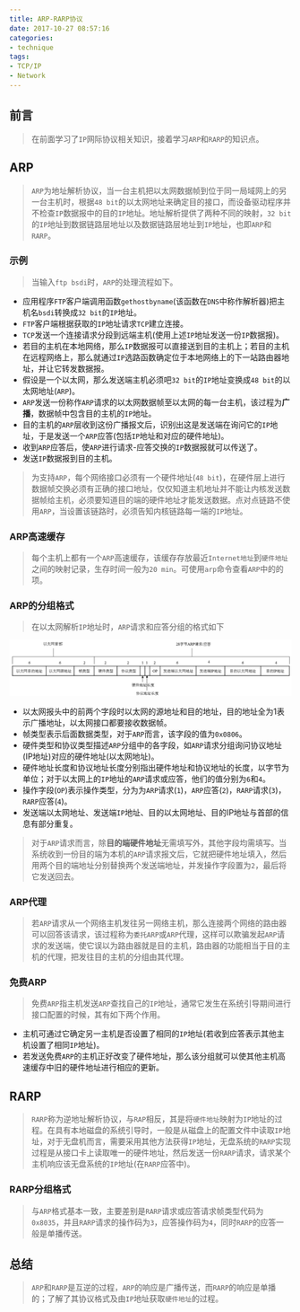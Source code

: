 ```yaml
---
title: ARP-RARP协议
date: 2017-10-27 08:57:16
categories:
- technique
tags:
- TCP/IP
- Network
---
```


## 前言
> 在前面学习了`IP`网际协议相关知识，接着学习`ARP`和`RARP`的知识点。

## ARP

> `ARP`为地址解析协议，当一台主机把以太网数据帧到位于同一局域网上的另一台主机时，根据`48 bit`的以太网地址来确定目的接口，而设备驱动程序并不检查`IP`数据报中的目的`IP`地址。地址解析提供了两种不同的映射，`32 bit`的`IP`地址到数据链路层地址以及数据链路层地址到`IP`地址，也即`ARP`和`RARP`。

### 示例

> 当输入`ftp bsdi`时，`ARP`的处理流程如下。

* 应用程序`FTP`客户端调用函数`gethostbyname`(该函数在`DNS`中称作解析器)把主机名`bsdi`转换成`32 bit`的`IP`地址。
* `FTP`客户端根据获取的`IP`地址请求`TCP`建立连接。
* `TCP`发送一个连接请求分段到远端主机(使用上述`IP`地址发送一份`IP`数据报)。
* 若目的主机在本地网络，那么`IP`数据报可以直接送到目的主机上；若目的主机在远程网络上，那么就通过`IP`选路函数确定位于本地网络上的下一站路由器地址，并让它转发数据报。
* 假设是一个以太网，那么发送端主机必须吧`32 bit`的`IP`地址变换成`48 bit`的以太网地址(`ARP`)。
* `ARP`发送一份称作`ARP`请求的以太网数据帧至以太网的每一台主机，该过程为**广播**，数据帧中包含目的主机的`IP`地址。
* 目的主机的`ARP`层收到这份广播报文后，识别出这是发送端在询问它的`IP`地址，于是发送一个`ARP`应答(包括`IP`地址和对应的硬件地址)。
* 收到`ARP`应答后，使`ARP`进行请求-应答交换的`IP`数据报就可以传送了。
* 发送`IP`数据报到目的主机。

> 为支持`ARP`，每个网络接口必须有一个硬件地址(`48 bit`)，在硬件层上进行数据帧交换必须有正确的接口地址，仅仅知道主机地址并不能让内核发送数据帧给主机，必须要知道目的端的硬件地址才能发送数据。点对点链路不使用`ARP`，当设置该链路时，必须告知内核链路每一端的`IP`地址。

### ARP高速缓存

> 每个主机上都有一个`ARP`高速缓存，该缓存存放最近`Internet地址`到`硬件地址`之间的映射记录，生存时间一般为`20 min`。可使用`arp`命令查看`ARP`中的的项。

### ARP的分组格式

> 在以太网解析`IP`地址时，`ARP`请求和应答分组的格式如下

![](https://raw.githubusercontent.com/leesf/blogPhotos/master/tcpip/arp-rarp/arp-protocol.png)

* 以太网报头中的前两个字段时以太网的源地址和目的地址，目的地址全为1表示广播地址，以太网接口都要接收数据帧。
* 帧类型表示后面数据类型，对于`ARP`而言，该字段的值为`0x0806`。
* 硬件类型和协议类型描述`ARP`分组中的各字段，如`ARP`请求分组询问协议地址(IP地址)对应的硬件地址(以太网地址)。
* 硬件地址长度和协议地址长度分别指出硬件地址和协议地址的长度，以字节为单位；对于以太网上的`IP`地址的`ARP`请求或应答，他们的值分别为`6`和`4`。
* 操作字段(`OP`)表示操作类型，分为为`ARP`请求(`1`)，`ARP`应答(`2`)，`RARP`请求(`3`)，`RARP`应答(`4`)。
* 发送端以太网地址、发送端`IP`地址、目的以太网地址、目的IP地址与首部的信息有部分重复。

> 对于`ARP`请求而言，除**目的端硬件地址**无需填写外，其他字段均需填写。当系统收到一份目的端为本机的`ARP`请求报文后，它就把硬件地址填入，然后用两个目的端地址分别替换两个发送端地址，并发操作字段置为`2`，最后将它发送回去。

### ARP代理

> 若`ARP`请求从一个网络主机发往另一网络主机，那么连接两个网络的路由器可以回答该请求，该过程称为`委托ARP`或`ARP`代理，这样可以欺骗发起`ARP`请求的发送端，使它误以为路由器就是目的主机，路由器的功能相当于目的主机的代理，把发往目的主机的分组由其代理。

### 免费ARP

> 免费`ARP`指主机发送`ARP`查找自己的`IP`地址，通常它发生在系统引导期间进行接口配置的时候，其有如下两个作用。

* 主机可通过它确定另一主机是否设置了相同的`IP`地址(若收到应答表示其他主机设置了相同`IP`地址)。
* 若发送免费`ARP`的主机正好改变了硬件地址，那么该分组就可以使其他主机高速缓存中旧的硬件地址进行相应的更新。

## RARP

> `RARP`称为逆地址解析协议，与`RAP`相反，其是将`硬件地址`映射为`IP`地址的过程。在具有本地磁盘的系统引导时，一般是从磁盘上的配置文件中读取`IP`地址，对于无盘机而言，需要采用其他方法获得`IP`地址，无盘系统的`RARP`实现过程是从接口卡上读取唯一的硬件地址，然后发送一份`RARP`请求，请求某个主机响应该无盘系统的`IP`地址(在`RARP`应答中)。

### RARP分组格式

> 与`ARP`格式基本一致，主要差别是`RARP`请求或应答请求帧类型代码为`0x8035`，并且`RARP`请求的操作码为`3`，应答操作码为`4`，同时`RARP`的应答一般是单播传送。

## 总结

> `ARP`和`RARP`是互逆的过程，`ARP`的响应是广播传送，而`RARP`的响应是单播的；了解了其协议格式及由`IP`地址获取`硬件地址`的过程。








